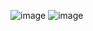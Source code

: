 ![image](https://github.com/FuZenan/CDmix/blob/main/child.gif)
![image](https://github.com/FuZenan/CDmix/blob/main/man.gif)

